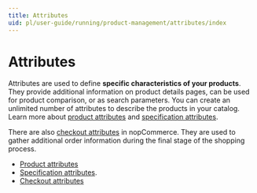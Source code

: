 ```yaml
---
title: Attributes
uid: pl/user-guide/running/product-management/attributes/index
---
```


# Attributes

Attributes are used to define **specific characteristics of your products**. They provide additional information on product details pages, can be used for product comparison, or as search parameters. You can create an unlimited number of attributes to describe the products in your catalog. Learn more about [product attributes](xref:en/user-guide/running/product-management/attributes/product-attributes) and [specification attributes](xref:en/user-guide/running/product-management/attributes/specification-attributes).

There are also [checkout attributes](xref:en/user-guide/running/product-management/attributes/checkout-attributes) in nopCommerce. They are used to gather additional order information during the final stage of the shopping process.

- [Product attributes](xref:pl/user-guide/running/product-management/attributes/product-attributes)
- [Specification attributes](xref:en/user-guide/running/product-management/attributes/specification-attributes).
- [Checkout attributes](xref:pl/user-guide/running/product-management/attributes/checkout-attributes)